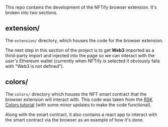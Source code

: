 This repo contains the development of the NFTify browser extension.  It's broken into two sections.


## extension/
The `extension/` directory, which houses the code for the browser extension.

The next step in this section of the project is to get **Web3** imported as a third-party import and injected into the page so we can interact with the user's Ethereum wallet (currently when NFTify is selected it obviously fails with "Web3 is not defined").

## colors/
The `colors/` directory which houses the NFT smart contract that the browser extension will interact with.  This code was taken from the [RSK Colors tutorial](https://developers.rsk.co/tutorials/tokens/create-a-collectable-token/) (with some minor updates to make the code functional).

Along with the smart contract, it also contains a react app to interact with the smart contract via the browser as an example of how it's done.
